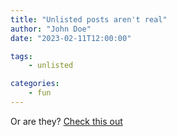 ```yaml
---
title: "Unlisted posts aren't real"
author: "John Doe"
date: "2023-02-11T12:00:00"

tags:
    - unlisted

categories:
    - fun
---
```


Or are they? [Check this out](/blog/hidden)
